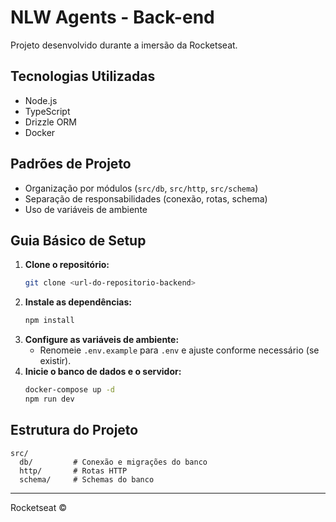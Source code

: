 # NLW Agents - Back-end

Projeto desenvolvido durante a imersão da Rocketseat.

## Tecnologias Utilizadas
- Node.js
- TypeScript
- Drizzle ORM
- Docker

## Padrões de Projeto
- Organização por módulos (`src/db`, `src/http`, `src/schema`)
- Separação de responsabilidades (conexão, rotas, schema)
- Uso de variáveis de ambiente

## Guia Básico de Setup

1. **Clone o repositório:**
   ```sh
   git clone <url-do-repositorio-backend>
   ```
2. **Instale as dependências:**
   ```sh
   npm install
   ```
3. **Configure as variáveis de ambiente:**
   - Renomeie `.env.example` para `.env` e ajuste conforme necessário (se existir).
4. **Inicie o banco de dados e o servidor:**
   ```sh
   docker-compose up -d
   npm run dev
   ```

## Estrutura do Projeto

```
src/
  db/         # Conexão e migrações do banco
  http/       # Rotas HTTP
  schema/     # Schemas do banco
```

---
Rocketseat ©
